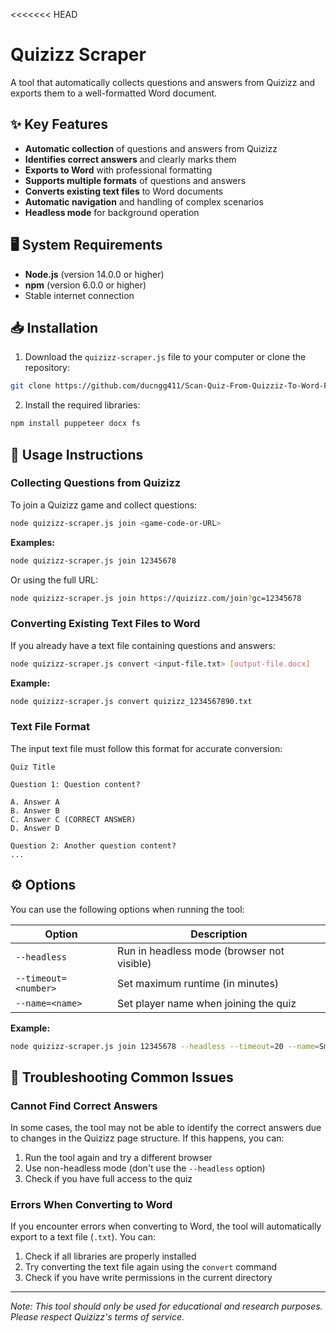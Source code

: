 <<<<<<< HEAD
# Quizizz Scraper

A tool that automatically collects questions and answers from Quizizz and exports them to a well-formatted Word document.

## ✨ Key Features

- **Automatic collection** of questions and answers from Quizizz
- **Identifies correct answers** and clearly marks them
- **Exports to Word** with professional formatting
- **Supports multiple formats** of questions and answers
- **Converts existing text files** to Word documents
- **Automatic navigation** and handling of complex scenarios
- **Headless mode** for background operation

## 🖥️ System Requirements

- **Node.js** (version 14.0.0 or higher)
- **npm** (version 6.0.0 or higher)
- Stable internet connection

## 📥 Installation

1. Download the `quizizz-scraper.js` file to your computer or clone the repository:

```bash
git clone https://github.com/ducngg411/Scan-Quiz-From-Quizziz-To-Word-File.git
```

2. Install the required libraries:

```bash
npm install puppeteer docx fs
```

## 🚀 Usage Instructions

### Collecting Questions from Quizizz

To join a Quizizz game and collect questions:

```bash
node quizizz-scraper.js join <game-code-or-URL>
```

**Examples:**
```bash
node quizizz-scraper.js join 12345678
```

Or using the full URL:
```bash
node quizizz-scraper.js join https://quizizz.com/join?gc=12345678
```

### Converting Existing Text Files to Word

If you already have a text file containing questions and answers:

```bash
node quizizz-scraper.js convert <input-file.txt> [output-file.docx]
```

**Example:**
```bash
node quizizz-scraper.js convert quizizz_1234567890.txt
```

### Text File Format

The input text file must follow this format for accurate conversion:

```
Quiz Title

Question 1: Question content?

A. Answer A
B. Answer B
C. Answer C (CORRECT ANSWER)
D. Answer D

Question 2: Another question content?
...
```

## ⚙️ Options

You can use the following options when running the tool:

| Option | Description |
|----------|-------|
| `--headless` | Run in headless mode (browser not visible) |
| `--timeout=<number>` | Set maximum runtime (in minutes) |
| `--name=<name>` | Set player name when joining the quiz |

**Example:**
```bash
node quizizz-scraper.js join 12345678 --headless --timeout=20 --name=SmartStudent
```

## 🔧 Troubleshooting Common Issues

### Cannot Find Correct Answers

In some cases, the tool may not be able to identify the correct answers due to changes in the Quizizz page structure. If this happens, you can:

1. Run the tool again and try a different browser
2. Use non-headless mode (don't use the `--headless` option)
3. Check if you have full access to the quiz

### Errors When Converting to Word

If you encounter errors when converting to Word, the tool will automatically export to a text file (`.txt`). You can:

1. Check if all libraries are properly installed
2. Try converting the text file again using the `convert` command
3. Check if you have write permissions in the current directory

----
*Note: This tool should only be used for educational and research purposes. Please respect Quizizz's terms of service.*

